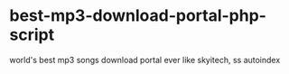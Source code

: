 # best-mp3-download-portal-php-script
world's best mp3 songs download portal ever like skyitech, ss autoindex
